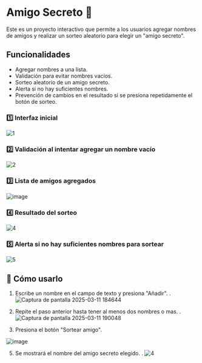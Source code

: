 # Amigo Secreto 🎁

Este es un proyecto interactivo que permite a los usuarios agregar nombres de amigos y realizar un sorteo aleatorio para elegir un "amigo secreto".

##  Funcionalidades
- Agregar nombres a una lista.
- Validación para evitar nombres vacíos.
- Sorteo aleatorio de un amigo secreto.
- Alerta si no hay suficientes nombres.
- Prevención de cambios en el resultado si se presiona repetidamente el botón de sorteo.



### 1️⃣ Interfaz inicial
![1](https://github.com/user-attachments/assets/39f5b6fa-0ecd-4538-a237-9530e4eaf9e9)


### 2️⃣ Validación al intentar agregar un nombre vacío
![2](https://github.com/user-attachments/assets/f512d30f-b289-4e89-bf97-00abd6accefd)


### 3️⃣ Lista de amigos agregados
![image](https://github.com/user-attachments/assets/55f36b9d-0cb3-4270-8e2e-afd5bea1ba6c)



### 4️⃣ Resultado del sorteo
![4](https://github.com/user-attachments/assets/b1ca57e1-1fae-4414-acd4-2ed17012eab2)


### 5️⃣ Alerta si no hay suficientes nombres para sortear
![5](https://github.com/user-attachments/assets/39eb057c-1ae7-4ec7-9d2e-503eef09c71b)


## 🚀 Cómo usarlo
1. Escribe un nombre en el campo de texto y presiona "Añadir".
. ![Captura de pantalla 2025-03-11 184644](https://github.com/user-attachments/assets/d6828269-ac49-434f-a150-e00fa431be8d)

2. Repite el paso anterior hasta tener al menos dos nombres o mas.
. ![Captura de pantalla 2025-03-11 190048](https://github.com/user-attachments/assets/0323a2de-ec18-42a3-aea4-d32036c73d94)

3. Presiona el botón "Sortear amigo".
 


![image](https://github.com/user-attachments/assets/ba376f76-1e1b-4023-9b14-b8cc978ea9d6)

5. Se mostrará el nombre del amigo secreto elegido.
. ![4](https://github.com/user-attachments/assets/38abbbda-2f00-4002-b65b-0565f6236ec9)
 







